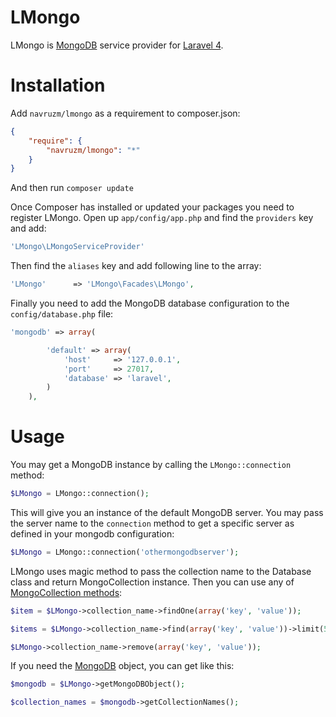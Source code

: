 LMongo
==============

LMongo is [MongoDB](http://www.mongodb.org/) service provider for [Laravel 4](http://laravel.com/).

Installation
============

Add `navruzm/lmongo` as a requirement to composer.json:

```json
{
    "require": {
        "navruzm/lmongo": "*"
    }
}
```
And then run `composer update`

Once Composer has installed or updated your packages you need to register LMongo. Open up `app/config/app.php` and find the `providers` key and add:

```php
'LMongo\LMongoServiceProvider'
```

Then find the `aliases` key and add following line to the array:

```php
'LMongo'      => 'LMongo\Facades\LMongo',
```

Finally you need to add the MongoDB database configuration to the `config/database.php` file:

```php
'mongodb' => array(

        'default' => array(
            'host'     => '127.0.0.1',
            'port'     => 27017,
            'database' => 'laravel',
        )
    ),
```

Usage
=====
You may get a MongoDB instance by calling the `LMongo::connection` method:

```php
$LMongo = LMongo::connection();
```
This will give you an instance of the default MongoDB server. You may pass the server name to the `connection` method to get a specific server as defined in your mongodb configuration:

```php
$LMongo = LMongo::connection('othermongodbserver');
```
LMongo uses magic method to pass the collection name to the Database class and return MongoCollection instance. Then you can use any of [MongoCollection methods](http://php.net/manual/en/class.mongocollection.php):

```php
$item = $LMongo->collection_name->findOne(array('key', 'value'));

$items = $LMongo->collection_name->find(array('key', 'value'))->limit(5);

$LMongo->collection_name->remove(array('key', 'value'));
```
If you need the [MongoDB](http://php.net/manual/en/class.mongodb.php) object, you can get like this:

```php
$mongodb = $LMongo->getMongoDBObject();

$collection_names = $mongodb->getCollectionNames();
```